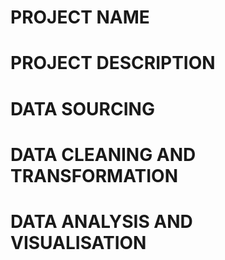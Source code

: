 # PROJECT NAME 

# PROJECT DESCRIPTION

# DATA SOURCING

# DATA CLEANING AND TRANSFORMATION

# DATA ANALYSIS AND VISUALISATION

